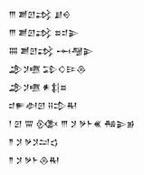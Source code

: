 <div class='block'>
<div class='line'>𒐈 𒋢𒇻𒃶 𒋗𒀪</div>
<div class='line'>𒐈 𒋢𒇻𒃶 𒊺𒄑𒉌</div>
<div class='line'>𒐍 𒋢𒇻𒃶 𒆰𒆷𒉌</div>
<div class='line'>𒂁𒋡𒍠 𒁉𒄭𒄿𒁲</div>
<div class='line'>𒂁𒋡𒍠 𒀭𒈭𒊺</div>
<div class='line'>𒄑𒊓𒀠𒇻 𒍝𒄠𒊑</div>
<div class='line'>𒁹 𒇻 𒐌 𒍜 𒐈 𒋡 𒃻𒈨𒌍 𒄀𒉌𒂊</div>
<div class='line'>𒈫 𒋡 𒃻𒋡𒁺𒌓</div>
<div class='line'>𒈫 𒋡 𒃻𒈨𒁲𒊑</div>
</div>